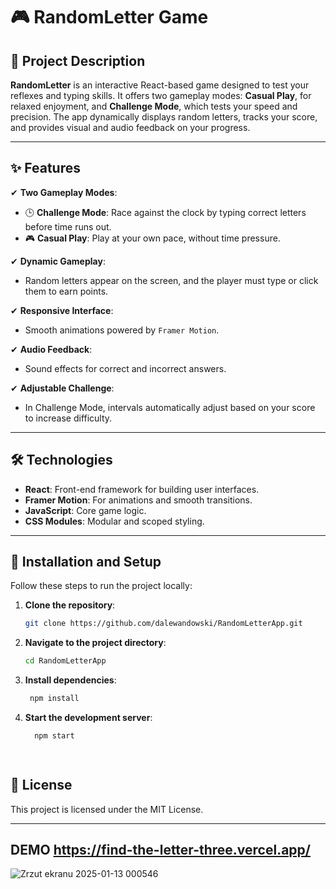 # 🎮 RandomLetter Game  

## 📖 Project Description  
**RandomLetter** is an interactive React-based game designed to test your reflexes and typing skills. It offers two gameplay modes: **Casual Play**, for relaxed enjoyment, and **Challenge Mode**, which tests your speed and precision. The app dynamically displays random letters, tracks your score, and provides visual and audio feedback on your progress.  

---

## ✨ Features  
✔ **Two Gameplay Modes**:  
- 🕒 **Challenge Mode**: Race against the clock by typing correct letters before time runs out.  
- 🎮 **Casual Play**: Play at your own pace, without time pressure.  

✔ **Dynamic Gameplay**:  
- Random letters appear on the screen, and the player must type or click them to earn points.  

✔ **Responsive Interface**:  
- Smooth animations powered by `Framer Motion`.  

✔ **Audio Feedback**:  
- Sound effects for correct and incorrect answers.  

✔ **Adjustable Challenge**:  
- In Challenge Mode, intervals automatically adjust based on your score to increase difficulty.  

---

## 🛠️ Technologies  
- **React**: Front-end framework for building user interfaces.  
- **Framer Motion**: For animations and smooth transitions.  
- **JavaScript**: Core game logic.  
- **CSS Modules**: Modular and scoped styling.  

---

## 🚀 Installation and Setup  

Follow these steps to run the project locally:  

1. **Clone the repository**:  
   ```bash
   git clone https://github.com/dalewandowski/RandomLetterApp.git
2. **Navigate to the project directory**:  
   ```bash
   cd RandomLetterApp
3. **Install dependencies**:
     ````bash
      npm install
4. **Start the development server**:
    ````bash
      npm start

  
 ## 📜 License
This project is licensed under the MIT License. 

  ---

## DEMO https://find-the-letter-three.vercel.app/
![Zrzut ekranu 2025-01-13 000546](https://github.com/user-attachments/assets/a1782bcb-6cc5-47b3-a67b-441b3741d710)
